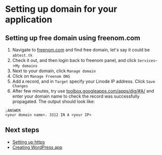 # Setting up domain for your application

## Setting up free domain using freenom.com
1. Navigate to [freenom.com](https://freenom.com) and find free domain, let's say it could be `abtest.tk`
2. Check it out, and then login back to freenom panel, and click `Services`->`My domains`
3. Next to your domain, click `Manage domain`
4. Click on `Manage Freenom DNS`
5. Add `A` record, and in `Target` specify your Linode IP address. Click `Save Changes`
6. After few minutes, try use [toolbox.googleapps.com/apps/dig/#A/](https://toolbox.googleapps.com/apps/dig/#A/) and enter your domain name to check the record was successfully propagated. The output should look like:
```
;ANSWER
<your domain name>. 3312 IN A <your IP>
```

## Next steps
* [Setting up https](app-https.md)
* [Creating WordPress app](app-add-wordpress.md)